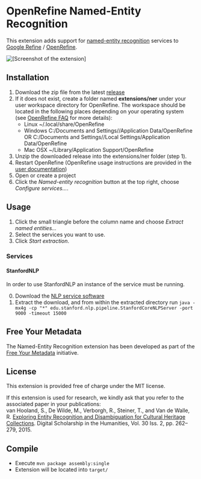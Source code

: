 
# OpenRefine Named-Entity Recognition
This extension adds support for [named-entity recognition](http://en.wikipedia.org/wiki/Named-entity_recognition) services to [Google Refine](http://code.google.com/p/google-refine/) / [OpenRefine](https://github.com/OpenRefine/OpenRefine).

![[Screenshot of the extension]](http://freeyourmetadata.org/images/ner-extension.png)

## Installation

1. Download the zip file from the latest [release](https://github.com/stkenny/Refine-NER-Extension/releases/download/v1.6.2/ner-1.6.2.zip)
1. If it does not exist, create a folder named **extensions/ner** under your user workspace directory for OpenRefine. The workspace should be located in the following places depending on your operating system (see [OpenRefine FAQ](https://github.com/OpenRefine/OpenRefine/wiki/FAQ-Where-Is-Data-Stored) for more details):
    * Linux ~/.local/share/OpenRefine
    * Windows C:/Documents and Settings/<user>/Application Data/OpenRefine OR C:/Documents and Settings/<user>/Local Settings/Application Data/OpenRefine
    * Mac OSX ~/Library/Application Support/OpenRefine
2. Unzip the downloaded release into the extensions/ner folder (step 1).
3. Restart OpenRefine (OpenRefine usage instructions are provided in the [user documentation](https://github.com/OpenRefine/OpenRefine/wiki/Installation-Instructions#release-version))
4. Open or create a project
5. Click the *Named-entity recognition* button at the top right, choose *Configure services...*.

## Usage
1. Click the small triangle before the column name and choose *Extract named entities...*
2. Select the services you want to use.
3. Click *Start extraction*.

### Services

#### StanfordNLP
In order to use StanfordNLP an instance of the service must be running.

0. Download the [NLP service software](https://stanfordnlp.github.io/CoreNLP/download.html) 
0. Extract the download, and from within the extracted directory run
   ```java -mx4g -cp "*" edu.stanford.nlp.pipeline.StanfordCoreNLPServer -port 9000 -timeout 15000```

## Free Your Metadata
The Named-Entity Recognition extension has been developed as part of the [Free Your Metadata](http://freeyourmetadata.org) initiative.

## License
This extension is provided free of charge under the MIT license.

If this extension is used for research, we kindly ask that you refer to the associated paper in your publications:
<br>
van Hooland, S., De Wilde, M., Verborgh, R., Steiner, T., and Van de Walle, R.
[Exploring Entity Recognition and Disambiguation for Cultural Heritage Collections](http://freeyourmetadata.org/publications/named-entity-recognition-abstract.pdf).
Digital Scholarship in the Humanities, Vol. 30 Iss. 2, pp. 262–279, 2015.

## Compile

* Execute `mvn package assembly:single`
* Extension will be located into `target/`

